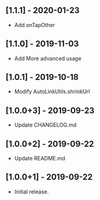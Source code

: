 ## [1.1.1] - 2020-01-23

* Add onTapOther

## [1.1.0] - 2019-11-03

* Add More advanced usage

## [1.0.1] - 2019-10-18

* Modify AutoLinkUtils.shrinkUrl

## [1.0.0+3] - 2019-09-23

* Update CHANGELOG.md

## [1.0.0+2] - 2019-09-22

* Update README.md

## [1.0.0+1] - 2019-09-22

* Initial release.
